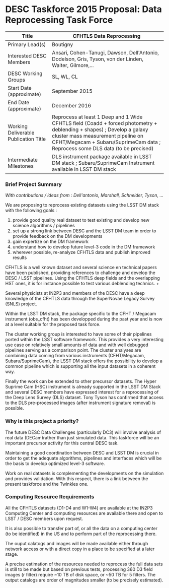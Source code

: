 ﻿# DESC Taskforce 2015 Proposal: Data Reprocessing Task Force

| Title|CFHTLS Data Reprocessing|
|----------|-------------------------|
| Primary Lead(s)                       | Boutigny |                                  |---------------------------------------|--------------------------------------------------------------|
| Interested DESC Members               | Ansari, Cohen-Tanugi, Dawson, Dell'Antonio, Dodelson, Gris, Tyson, von der Linden, Walter, Gilmore,...
| DESC Working Groups                   | SL, WL, CL                                              |---------------------------------------|--------------------------------------------------------------|
| Start Date (approximate)              | September 2015                                                     |---------------------------------------|--------------------------------------------------------------|
| End Date (approximate)                | December 2016                                                     |---------------------------------------|-----------------------------------------------------------|
| Working Deliverable Publication Title | Reprocess at least 1 Deep and 1 Wide CFHTLS field (Coadd + forced photometry + deblending + shapes) ; Develop a galaxy cluster mass measurement pipeline on CFHT/Megacam + Subaru/SuprimeCam data ; Reprocess some DLS data (to be precised)|
| Intermediate Milestones               |DLS instrument package available in LSST DM stack  ; Subaru/SuprimeCam Instrument available in LSST DM stack |--------------------------------|--------------------------------------------------------------|


### Brief Project Summary

*With contributions / ideas from : Dell'antonio, Marshall, Schneider, Tyson, ...*

We are proposing to reprocess existing datasets using the LSST DM stack with the following goals :

1. provide good quality real dataset to test existing and develop new science algorithms / pipelines
2. set up a strong link between DESC and the LSST DM team in order to provide feedback on the DM developments
3. gain expertize on the DM framework
4. understand how to develop future level-3 code in the DM framework
5. wherever possible, re-analyze CFHTLS data and publish improved results  

CFHTLS is a well known dataset and several science en technical papers have been published, providing references to challenge and develop the DESC / LSST pipelines. Using the CFHTLS deep fields and the overlapping HST ones, it is for instance possible to test various deblending technics. +

Several physicists at IN2P3 and members of the DESC have a deep knowledge of the CFHTLS data through the SuperNovae Legacy Survey (SNLS) project. 

Within the LSST DM stack, the package specific to the CFHT / Megacam instrument (obs_cfht) has been developped during the past year and is now at a level suitable for the proposed task force.

The cluster working group is interested to have some of their pipelines ported within the LSST software framework. This provides a very interesting use case on relatively small amounts of data and with well debugged pipelines serving as a comparison point. The cluster analyses are combining data coming from various instruments (CFHT/Megacam, Subaru/SuprimeCam), the LSST DM stack offers the possibility to develop a common pipeline which is supporting all the input datasets in a coherent way.

Finally the work can be extended to other precursor datasets. The Hyper Suprime Cam (HSC) instrument is already supported in the LSST DM Stack and several DESC members have expressed interest for a reprocessing of the Deep Lens Survey (DLS) dataset. Tony Tyson has confirmed that access to the DLS pre-processed images (after instrument signature removal) is possible.

### Why is this project a priority?

The future DESC Data Challenges (particularly DC3) will involve analysis of real data (DECam)rather than just simulated data. This taskforce will be an important precursor activity for this central DESC task.

Maintaining a good coordination between DESC and LSST DM is crucial in order to get the adequate algorithms, pipelines and interfaces which will be the basis to develop optimized level-3 software.

Work on real datasets is complementing the developments on the simulation and provides validation. With this respect, there is a link between the present taskforce and the Twinkles one.


### Computing Resource Requirements

All the CFHTLS datasets (D1-D4 and W1-W4) are available at the IN2P3 Computing Center and computing resources are available there and open to LSST / DESC members upon request. 

It is also possible to transfer part of, or all the data on a computing center (to be identified) in the US and to perform part of the reprocessing there.

The ouput calatogs and images will be made available either through network access or with a direct copy in a place to be specified at a later stage.

A precise estimation of the resources needed to reprocess the full data sets is still to be made but based on previous tests, processing 360 D3 field images (r filter) require ~10 TB of disk space, or ~50 TB for 5 filters. The output catalogs are order of magnitudes smaller (to be precisely estimated). 
